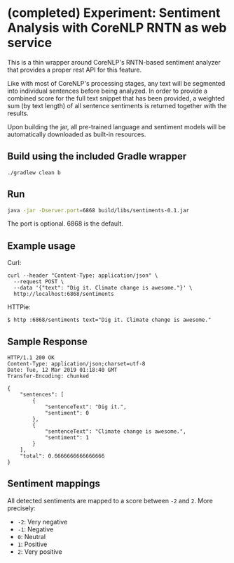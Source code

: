 (completed) Experiment: Sentiment Analysis with CoreNLP RNTN as web service
==============

This is a thin wrapper around CoreNLP's RNTN-based sentiment analyzer that
provides a proper rest API for this feature.

Like with most of CoreNLP's processing stages, any text will be segmented
into individual sentences before being analyzed. In order to provide a 
combined score for the full text snippet that has been provided, a
weighted sum  (by text length) of all sentence sentiments is returned together with the results.

Upon building the jar, all pre-trained language and sentiment models will be
automatically downloaded as built-in resources.

Build using the included Gradle wrapper
------
~~~console
./gradlew clean b
~~~

Run
------
~~~bash
java -jar -Dserver.port=6868 build/libs/sentiments-0.1.jar
~~~
The port is optional. 6868 is the default.


Example usage
-------------

Curl:
```console
curl --header "Content-Type: application/json" \
  --request POST \
  --data '{"text": "Dig it. Climate change is awesome."}' \
  http://localhost:6868/sentiments
```

HTTPie:
```console
$ http :6868/sentiments text="Dig it. Climate change is awesome."
```

Sample Response
----------------

```console
HTTP/1.1 200 OK
Content-Type: application/json;charset=utf-8
Date: Tue, 12 Mar 2019 01:18:40 GMT
Transfer-Encoding: chunked

{
    "sentences": [
        {
            "sentenceText": "Dig it.",
            "sentiment": 0
        },
        {
            "sentenceText": "Climate change is awesome.",
            "sentiment": 1
        }
    ],
    "total": 0.6666666666666666
}
```

Sentiment mappings
-------------------
All detected sentiments are mapped to a score between `-2` and `2`. More precisely:

- `-2`: Very negative
- `-1`: Negative
- `0`: Neutral
- `1`: Positive
- `2`: Very positive
